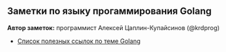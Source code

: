 ## Заметки по языку прогаммирования Golang

**Автор заметок:** программист Алексей Цаплин-Купайсинов (@krdprog)

- [Список полезных ссылок по теме Golang](./golang-links.md)
